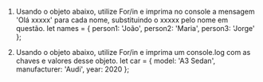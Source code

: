 1. Usando o objeto abaixo, utilize For/in e imprima no console a mensagem 'Olá xxxxx' para cada nome, substituindo o xxxxx pelo nome em questão.
  let names = {
  person1: 'João',
  person2: 'Maria',
  person3: 'Jorge' 
  };

2. Usando o objeto abaixo, utilize For/in e imprima um console.log com as chaves e valores desse objeto.
  let car = {
  model: 'A3 Sedan',
  manufacturer: 'Audi',
  year: 2020
  };
